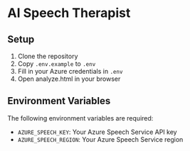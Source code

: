 # AI Speech Therapist

## Setup

1. Clone the repository
2. Copy `.env.example` to `.env`
3. Fill in your Azure credentials in `.env`
4. Open analyze.html in your browser

## Environment Variables

The following environment variables are required:

- `AZURE_SPEECH_KEY`: Your Azure Speech Service API key
- `AZURE_SPEECH_REGION`: Your Azure Speech Service region 


